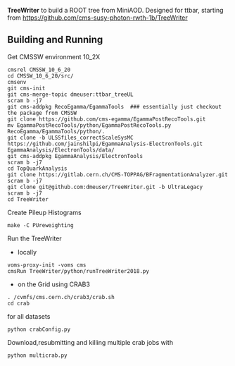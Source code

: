 **TreeWriter** to build a ROOT tree from MiniAOD. Designed for ttbar, starting from https://github.com/cms-susy-photon-rwth-1b/TreeWriter

## Building and Running ##
Get CMSSW environment 10_2X

```
cmsrel CMSSW_10_6_20
cd CMSSW_10_6_20/src/
cmsenv
git cms-init
git cms-merge-topic dmeuser:ttbar_treeUL
scram b -j7
git cms-addpkg RecoEgamma/EgammaTools  ### essentially just checkout the package from CMSSW
git clone https://github.com/cms-egamma/EgammaPostRecoTools.git
mv EgammaPostRecoTools/python/EgammaPostRecoTools.py RecoEgamma/EgammaTools/python/.
git clone -b ULSSfiles_correctScaleSysMC https://github.com/jainshilpi/EgammaAnalysis-ElectronTools.git EgammaAnalysis/ElectronTools/data/
git cms-addpkg EgammaAnalysis/ElectronTools
scram b -j7
cd TopQuarkAnalysis
git clone https://gitlab.cern.ch/CMS-TOPPAG/BFragmentationAnalyzer.git
scram b -j7
git clone git@github.com:dmeuser/TreeWriter.git -b UltraLegacy
scram b -j7
cd TreeWriter
```
Create Pileup Histograms

```
make -C PUreweighting
```
Run the TreeWriter
- locally
```
voms-proxy-init -voms cms
cmsRun TreeWriter/python/runTreeWriter2018.py
```
- on the Grid using CRAB3
```
. /cvmfs/cms.cern.ch/crab3/crab.sh
cd crab
```
for all datasets
```
python crabConfig.py
```
Download,resubmitting and killing multiple crab jobs with
```
python multicrab.py
```
